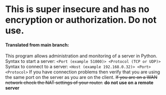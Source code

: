 # This is super insecure and has no encryption or authorization. Do not use.
#### Translated from main branch:
This program allows administration and monitoring of a server in Python.
Syntax to start a server:
```<Port (example 51000)> <Protocol (TCP or UDP)>```
Syntax to connect to a server:
```<Host (example 192.168.0.32)> <Port> <Protocol>```
If you have connection problems then verify that you are using the same port on the server as you are on the client. ~~If you are on a WAN network check the NAT settings of your router.~~ **do not use on a remote server**
